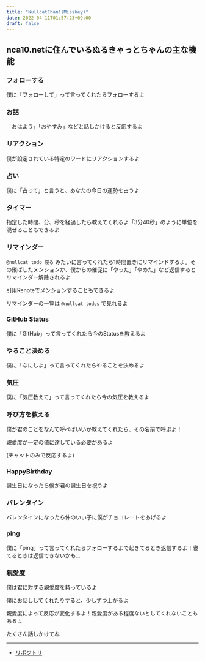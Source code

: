 ```yaml
---
title: "NullcatChan!(Misskey)"
date: 2022-04-11T01:57:23+09:00
draft: false
---
```


## nca10.netに住んでいるぬるきゃっとちゃんの主な機能

### フォローする
僕に「フォローして」って言ってくれたらフォローするよ

### お話
「おはよう」「おやすみ」などと話しかけると反応するよ

### リアクション
僕が設定されている特定のワードにリアクションするよ

### 占い
僕に「占って」と言うと、あなたの今日の運勢を占うよ

### タイマー
指定した時間、分、秒を経過したら教えてくれるよ「3分40秒」のように単位を混ぜることもできるよ

### リマインダー
`@nullcat todo 寝る` みたいに言ってくれたら1時間置きにリマインドするよ。その飛ばしたメンションか、僕からの催促に「やった」「やめた」など返信するとリマインダー解除されるよ

引用Renoteでメンションすることもできるよ

リマインダーの一覧は `@nullcat todos` で見れるよ

### GitHub Status
僕に「GitHub」って言ってくれたら今のStatusを教えるよ

### やること決める
僕に「なにしよ」って言ってくれたらやることを決めるよ

### 気圧
僕に「気圧教えて」って言ってくれたら今の気圧を教えるよ

### 呼び方を教える
僕が君のことをなんて呼べばいいか教えてくれたら、その名前で呼ぶよ！

親愛度が一定の値に達している必要があるよ

(チャットのみで反応するよ)

### HappyBirthday
誕生日になったら僕が君の誕生日を祝うよ

### バレンタイン
バレンタインになったら仲のいい子に僕がチョコレートをあげるよ

### ping
僕に「ping」って言ってくれたらフォローするよで起きてるとき返信するよ！寝てるときは返信できないかも...

### 親愛度
僕は君に対する親愛度を持っているよ

僕にお話ししてくれたりすると、少しずつ上がるよ

親愛度によって反応が変化するよ！親愛度がある程度ないとしてくれないこともあるよ

たくさん話しかけてね

---

- [リポジトリ](https://github.com/nullnyat/NullCatChan)
